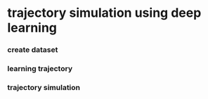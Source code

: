 # trajectory simulation using deep learning 
### create dataset ###
### learning trajectory ###
### trajectory simulation ###
